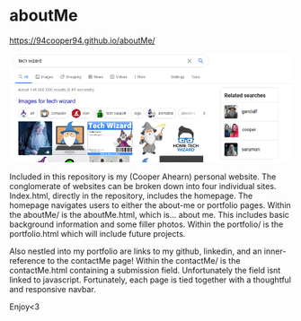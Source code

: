 # aboutMe

https://94cooper94.github.io/aboutMe/

![Tech Wiz](media/trueTechWiz.png)

Included in this repository is my (Cooper Ahearn) personal website.
The conglomerate of websites can be broken down into four individual sites.
Index.html, directly in the repository, includes the homepage.
The homepage navigates users to either the about-me or portfolio pages.
Within the aboutMe/ is the aboutMe.html, which is... about me.
This includes basic background information and some filler photos.
Within the portfolio/ is the portfolio.html which will include future projects.

Also nestled into my portfolio are links to my github, linkedin,
and an inner-reference to the contactMe page!
Within the contactMe/ is the contactMe.html containing a submission field.
Unfortunately the field isnt linked to javascript.
Fortunately, each page is tied together with a thoughtful and responsive navbar.

Enjoy<3
